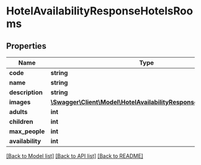 # HotelAvailabilityResponseHotelsRooms

## Properties
Name | Type | Description | Notes
------------ | ------------- | ------------- | -------------
**code** | **string** |  | [optional] 
**name** | **string** |  | [optional] 
**description** | **string** |  | [optional] 
**images** | [**\Swagger\Client\Model\HotelAvailabilityResponseHotelsImages[]**](HotelAvailabilityResponseHotelsImages.md) |  | [optional] 
**adults** | **int** |  | [optional] 
**children** | **int** |  | [optional] 
**max_people** | **int** |  | [optional] 
**availability** | **int** |  | [optional] 

[[Back to Model list]](../../README.md#documentation-for-models) [[Back to API list]](../../README.md#documentation-for-api-endpoints) [[Back to README]](../../README.md)

